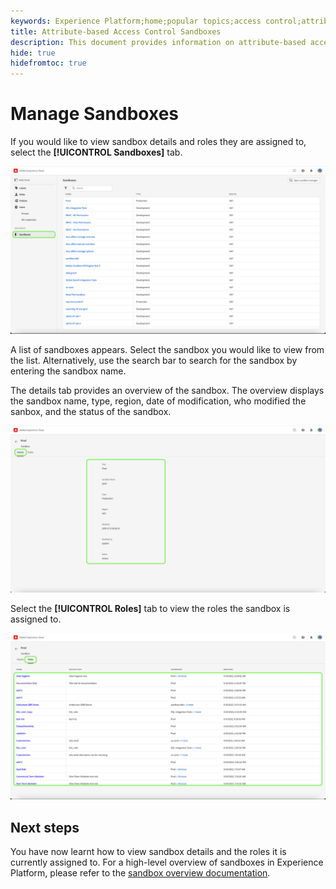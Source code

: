 ```yaml
---
keywords: Experience Platform;home;popular topics;access control;attribute-based access control;ABAC
title: Attribute-based Access Control Sandboxes
description: This document provides information on attribute-based access control in Adobe Experience Platform
hide: true
hidefromtoc: true
---
```


# Manage Sandboxes

If you would like to view sandbox details and roles they are assigned to, select the **[!UICONTROL Sandboxes]** tab. 

![flac-sandboxes-tab](../../images/flac-ui/flac-sandboxes-tab.png)

A list of sandboxes appears. Select the sandbox you would like to view from the list. Alternatively, use the search bar to search for the sandbox by entering the sandbox name.

The details tab provides an overview of the sandbox. The overview displays the sandbox name, type, region, date of modification, who modified the sanbox, and the status of the sandbox.

![flac-sandboxes-details](../../images/flac-ui/flac-sandboxes-details.png)

Select the **[!UICONTROL Roles]** tab to view the roles the sandbox is assigned to.

![flac-sandboxes-roles](../../images/flac-ui/flac-sandboxes-roles.png)

## Next steps

You have now learnt how to view sandbox details and the roles it is currently assigned to. For a high-level overview of sandboxes in Experience Platform, please refer to the [sandbox overview documentation](../../sanboxes/../ui/overview.md).